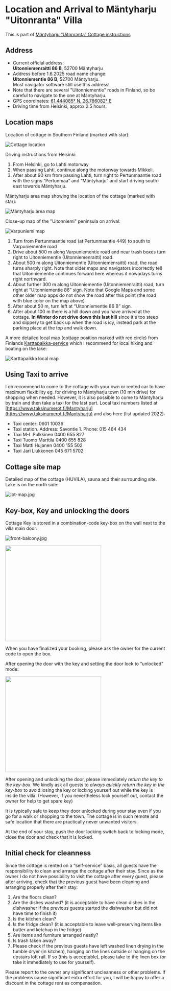# Location and Arrival to Mäntyharju "Uitonranta" Villa

This is part of [Mäntyharju “Uitonranta” Cottage instructions](/post/airbnb-mantyharju-instructions)

## Address

* Current official address:  
**Uitonniemenraitti 86 B**, 52700 Mäntyharju
* Address before 1.6.2025 road name change:  
**Uitonniementie 86 B**, 52700 Mäntyharju.  
Most navigator software still use this address!
* Note that there are several "Uitonniementie" roads in Finland, so be careful to navigate to the one at Mäntyharju.
* GPS coordinates: [61.444085° N, 26.786082° E](https://www.google.com/maps/@61.4438187,26.7856655,17.04z)
* Driving time from Helsinki, approx 2.5 hours.

## Location maps

Location of cottage in Southern Finland (marked with star):

![Cottage location](map1.jpg)

Driving instructions from Helsinki:

1. From Helsinki, go to Lahti motorway
1. When passing Lahti, continue along the motorway towards Mikkeli.
1. After about 90 km from passing Lahti, turn right to Pertunmaantie road with the signs “Pertunmaa” and “Mäntyharju” and start driving south-east towards Mäntyharju.

Mäntyharju area map showing the location of the cottage (marked with star):

![Mäntyharju area map](mantyharju-area-map.jpg)

Close-up map of the "Uitonniemi" peninsula on arrival:

![Varpuniemi map](varpuniemi-map.jpg)

1. Turn from Pertunmaantie road (at Pertunmaantie 449) to south to Varpuniementie road
1. Drive about 500 m along Varpuniementie road and near trash boxes turn right to Uitonniementie (Uitonniemenraitti) road.
1. About 500 m along Uitonniementie (Uitonniemenraitti) road, the road turns sharply right. Note that older maps and navigators incorrectly tell that Uitonniementie continues forward here whereas it nowadays turns right northward.
1. About further 300 m along Uitonniementie (Uitonniemenraitti) road, turn right at “Uitonniementie 86” sign. Note that Google Maps and some other older map apps do not show the road after this point (the road with blue color on the map above)
1. After about 50 m, turn left at “Uitonniementie 86 B” sign.
1. After about 100 m there is a hill down and you have arrived at the cottage. **In Winter do not drive down this last hill** since it's too steep and slippery to get back up when the road is icy, instead park at the parking place at the top and walk down.

A more detailed local map (cottage position marked with red circle) from Finlands [Karttapaikka-service](https://asiointi.maanmittauslaitos.fi/karttapaikka/?lang=en) which I recommend for local hiking and boating on the lake:

![Karttapaikka local map](karttapaikka-map.jpg)

## Using Taxi to arrive

I do recommend to come to the cottage with your own or rented car to have maximum flexibility eg. for driving to Mäntyharju town (10 min drive) for shopping when needed. However, it is also possible to come to Mäntyharju by train and then take a taxi for the last part. Local taxi numbers listed at [https://www.taksinumerot.fi/Mantyharju](https://www.taksinumerot.fi/Mantyharju) and also here (list updated 2022):

* Taxi center: 0601 10036
* Taxi station. Address: Savontie 1. Phone: 015 464 434
* Taxi M-L Pulkkinen 0400 655 827
* Taxi Tuomo Marttila 0400 655 828
* Taxi Matti Hujanen 0400 155 502
* Taxi Jari Liukkonen 045 671 5702

## Cottage site map

Detailed map of the cottage (HUVILA), sauna and their surrounding site. Lake is on the north side:

![lot-map.jpg](lot-map.jpg)

## Key-box, Key and unlocking the doors

Cottage Key is stored in a combination-code key-box on the wall next to the villa main door:

![front-balcony.jpg](front-balcony.jpg)

<img height="300px" src="keybox.jpg"/>

When you have finalized your booking, please ask the owner for the current code to open the box.

After opening the door with the key and setting the door lock to “unlocked” mode:

<img height="300px" src="door-lock-switch.jpg"/>

After opening and unlocking the door, please immediately *return the key to the key-box*. We kindly ask all guests to *always quickly return the key in the key-box* to avoid losing the key or locking yourself out while the key is inside the villa. (However, if you nevertheless lock yourself out, contact the owner for help to get spare key)

It is typically safe to keep they door unlocked during your stay even if you go for a walk or shopping to the town. The cottage is in such remote and safe location that there are practically never unwanted visitors.

At the end of your stay, push the door locking switch back to locking mode, close the door and check that it is locked.

## Initial check for cleanness

Since the cottage is rented on a “self-service” basis, all guests have the responsibility to clean and arrange the cottage after their stay. Since as the owner I do not have possibility to visit the cottage after every guest, please after arriving, check that the previous guest have been cleaning and arranging properly after their stay:

1. Are the floors clean?
1. Are the dishes washed? (it is acceptable to have clean dishes in the dishwasher if the previous guests started the dishwasher but did not have time to finish it)
1. Is the kitchen clean?
1. Is the fridge clean? (it is acceptable to leave well-preserving items like butter and ketchup in the fridge)
1. Are items and furniture arranged neatly?
1. Is trash taken away?
1. Please check if the previous guests have left washed linen drying in the tumble dryer (in kitchen), hanging on the lines outside or hanging on the upstairs loft rail. If so (this is acceptable), please take to the linen box (or take it immediately to use for yourself).

Please report to the owner any significant uncleanness or other problems. If the problems cause significant extra effort for you, I will be happy to offer a discount in the cottage rent as compensation.
